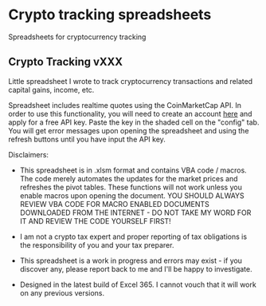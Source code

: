 Crypto tracking spreadsheets
======

Spreadsheets for cryptocurrency tracking

## Crypto Tracking vXXX
Little spreadsheet I wrote to track cryptocurrency transactions and related capital gains, income, etc.

Spreadsheet includes realtime quotes using the CoinMarketCap API. In order to use this functionality, you will need to create an account [here](https://coinmarketcap.com/api/) and apply for a free API key. Paste the key in the shaded cell on the "config" tab. You will get error messages upon opening the spreadsheet and using the refresh buttons until you have input the API key.

Disclaimers:

- This spreadsheet is in .xlsm format and contains VBA code / macros. The code merely automates the updates for the market prices and refreshes the pivot tables. These functions will not work unless you enable macros upon opening the document. YOU SHOULD ALWAYS REVIEW VBA CODE FOR MACRO ENABLED DOCUMENTS DOWNLOADED FROM THE INTERNET - DO NOT TAKE MY WORD FOR IT AND REVIEW THE CODE YOURSELF FIRST!

- I am not a crypto tax expert and proper reporting of tax obligations is the responsibility of you and your tax preparer.

- This spreadsheet is a work in progress and errors may exist - if you discover any, please report back to me and I'll be happy to investigate.

- Designed in the latest build of Excel 365. I cannot vouch that it will work on any previous versions.

